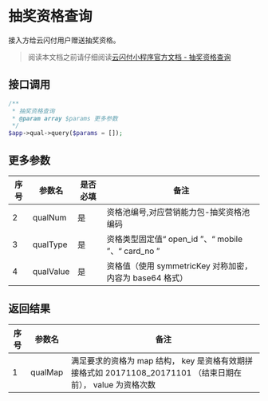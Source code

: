# 抽奖资格查询

接入方给云闪付用户赠送抽奖资格。

> 阅读本文档之前请仔细阅读[云闪付小程序官方文档 - 抽奖资格查询](https://opentools.95516.com/applet/#/docs/develop/api-backend?id=_02040805)

## 接口调用

```php
/**
 * 抽奖资格查询
 * @param array $params 更多参数
 */
$app->qual->query($params = []);
```

## 更多参数

| 序号 | 参数名    | 是否必填 | 备注                                                     |
| ---- | --------- | -------- | -------------------------------------------------------- |
| 2    | qualNum   | 是       | 资格池编号,对应营销能力包-抽奖资格池编码                 |
| 3    | qualType  | 是       | 资格类型固定值“ open_id ”、“ mobile ”、“ card_no ”       |
| 4    | qualValue | 是       | 资格值（使用 symmetricKey 对称加密，内容为 base64 格式） |

## 返回结果

| 序号 | 参数名  | 备注                                                         |
| ---- | ------- | ------------------------------------------------------------ |
| 1    | qualMap | 满足要求的资格为 map 结构， key 是资格有效期拼接格式如 20171108_20171101 （结束日期在前）， value 为资格次数 |
